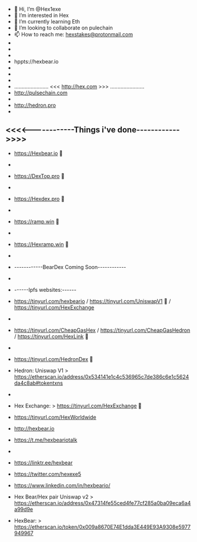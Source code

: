 - 👋 Hi, I’m @Hex1exe
- 👀 I’m interested in Hex
- 🌱 I’m currently learning Eth
- 💞️ I’m looking to collaborate on pulechain
- 📫 How to reach me: hexstakes@protonmail.com   
-
-
-
- hppts://hexbear.io
-
-
-
-  ....................... <<<  http://hex.com  >>> .......................
-  http://pulsechain.com
-
-  http://hedron.pro
-
<<<<------------Things i've done------------>>>>
-
-  https://Hexbear.io 👀
-
-  https://DexTop.pro 👀
-            
-  https://Hexdex.pro 👀
-
-  https://ramp.win 👀
-       
-  https://Hexramp.win 👀
-
-  ------------BearDex Coming Soon------------
-
-  ------Ipfs websites:------
-  https://tinyurl.com/hexbeario  /  https://tinyurl.com/UniswapV1 👀 /  https://tinyurl.com/HexExchange
-
-  https://tinyurl.com/CheapGasHex / https://tinyurl.com/CheapGasHedron / https://tinyurl.com/HexLink 👀
-
-  https://tinyurl.com/HedronDex  👀

-  Hedron: Uniswap V1 > https://etherscan.io/address/0x534141e1c4c536965c7de386c6e1c5624da4c8ab#tokentxns
-  
-  Hex Exchange: > https://tinyurl.com/HexExchange  👀
-  https://tinyurl.com/HexWorldwide
-  http://hexbear.io
-  https://t.me/hexbeariotalk
-  
-  https://linktr.ee/hexbear
-  https://twitter.com/hexexe5
-  https://www.linkedin.com/in/hexbeario/
-  Hex Bear/Hex pair Uniswap v2 > https://etherscan.io/address/0x47314fe55ced4fe77cf285a0ba09eca6a4a99d9e
-  HexBear:  > https://etherscan.io/token/0x009a8670E74E1dda3E449E93A9308e5977949967







<!---
Hex1exe/Hex1exe is a ✨ special ✨ repository because its `README.md` (this file) appears on your GitHub profile.
You can click the Preview link to take a look at your changes.
--->
